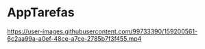# AppTarefas

https://user-images.githubusercontent.com/99733390/159200561-6c2aa99a-a0ef-48ce-a7ce-2785b7f3f455.mp4

